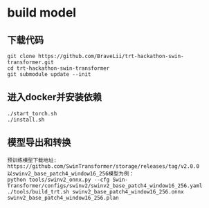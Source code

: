 # build model

## 下载代码
    git clone https://github.com/BraveLii/trt-hackathon-swin-transformer.git
    cd trt-hackathon-swin-transformer
    git submodule update --init

## 进入docker并安装依赖
    ./start_torch.sh
    ./install.sh

## 模型导出和转换
    预训练模型下载地址: https://github.com/SwinTransformer/storage/releases/tag/v2.0.0
    以swinv2_base_patch4_window16_256模型为例：
    python tools/swinv2_onnx.py --cfg Swin-Transformer/configs/swinv2/swinv2_base_patch4_window16_256.yaml
    ./tools/build_trt.sh swinv2_base_patch4_window16_256.onnx swinv2_base_patch4_window16_256.plan
    
